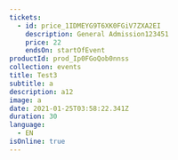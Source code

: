 ```yaml
---
tickets:
  - id: price_1IDMEYG9T6XK0FGiV7ZXA2EI
    description: General Admission123451
    price: 22
    endsOn: startOfEvent
productId: prod_Ip0FGoQob0nnss
collection: events
title: Test3
subtitle: a
description: a12
image: a
date: 2021-01-25T03:58:22.341Z
duration: 30
language:
  - EN
isOnline: true
---
```

